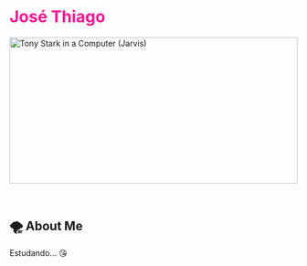 ## <h1 style="color:#FF1493"> José Thiago </h1> 

<div>
    <img align="center" alt="Tony Stark in a Computer (Jarvis)" src="https://c.tenor.com/I9qhSadf04sAAAAC/yes-paul-walker.gif" height=256px width=100%>
</div>

&nbsp;

## 🌪 About Me

Estudando... 😘
